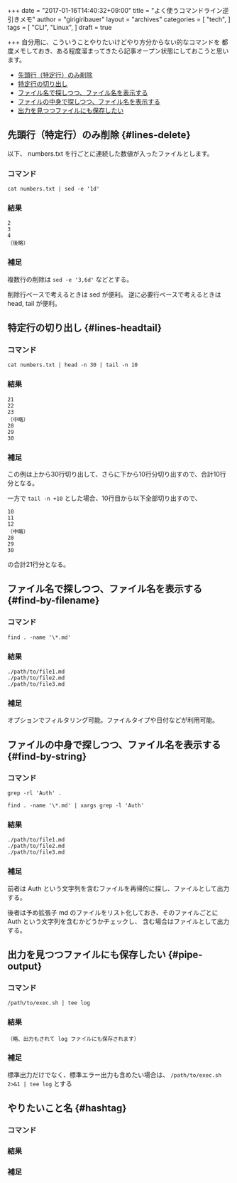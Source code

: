 +++
date = "2017-01-16T14:40:32+09:00"
title = "よく使うコマンドライン逆引きメモ"
author = "girigiribauer"
layout = "archives"
categories = [
  "tech",
]
tags = [
  "CLI",
  "Linux",
]
draft = true

+++
自分用に、こういうことやりたいけどやり方分からない的なコマンドを
都度メモしておき、ある程度溜まってきたら記事オープン状態にしておこうと思います。

* [先頭行（特定行）のみ削除](#lines-delete)
* [特定行の切り出し](#lines-headtail)
* [ファイル名で探しつつ、ファイル名を表示する](#find-by-filename)
* [ファイルの中身で探しつつ、ファイル名を表示する](#find-by-string)
* [出力を見つつファイルにも保存したい](#pipe-output)



## 先頭行（特定行）のみ削除 {#lines-delete}

以下、 numbers.txt を行ごとに連続した数値が入ったファイルとします。

### コマンド

    cat numbers.txt | sed -e '1d'

### 結果

    2
    3
    4
    （後略）

### 補足

複数行の削除は `sed -e '3,6d'` などとする。

削除行ベースで考えるときは sed が便利。
逆に必要行ベースで考えるときは head, tail が便利。



## 特定行の切り出し {#lines-headtail}

### コマンド

    cat numbers.txt | head -n 30 | tail -n 10

### 結果

    21
    22
    23
    （中略）
    28
    29
    30

### 補足

この例は上から30行切り出して、さらに下から10行分切り出すので、合計10行分となる。

一方で `tail -n +10` とした場合、10行目から以下全部切り出すので、

    10
    11
    12
    （中略）
    28
    29
    30

の合計21行分となる。



## ファイル名で探しつつ、ファイル名を表示する {#find-by-filename}

### コマンド

    find . -name '\*.md'

### 結果

    ./path/to/file1.md
    ./path/to/file2.md
    ./path/to/file3.md

### 補足

オプションでフィルタリング可能。ファイルタイプや日付などが利用可能。



## ファイルの中身で探しつつ、ファイル名を表示する {#find-by-string}

### コマンド

    grep -rl 'Auth' .
    
    find . -name '\*.md' | xargs grep -l 'Auth'

### 結果

    ./path/to/file1.md
    ./path/to/file2.md
    ./path/to/file3.md

### 補足

前者は Auth という文字列を含むファイルを再帰的に探し、ファイルとして出力する。

後者は予め拡張子 md のファイルをリスト化しておき、そのファイルごとに Auth という文字列を含むかどうかチェックし、
含む場合はファイルとして出力する。



## 出力を見つつファイルにも保存したい {#pipe-output}

### コマンド

    /path/to/exec.sh | tee log

### 結果

    （略、出力もされて log ファイルにも保存されます）

### 補足

標準出力だけでなく、標準エラー出力も含めたい場合は、 `/path/to/exec.sh 2>&1 | tee log` とする



## やりたいこと名 {#hashtag}
### コマンド
### 結果
### 補足
